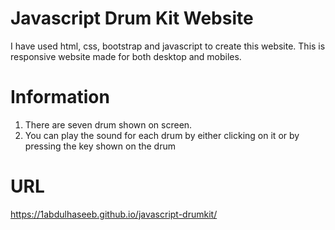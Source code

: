 # Javascript Drum Kit Website
I have used html, css, bootstrap and javascript to create this website. This is responsive website made for both desktop and mobiles.

# Information
1. There are seven drum shown on screen.
2. You can play the sound for each drum by either clicking on it or by pressing the key shown on the drum

# URL
https://1abdulhaseeb.github.io/javascript-drumkit/
